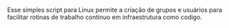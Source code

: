 Esse simples script para Linux permite a criação de grupos e usuários para facilitar rotinas de trabalho continuo em infraestrutura como codigo.
